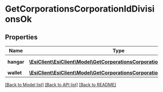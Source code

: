 # GetCorporationsCorporationIdDivisionsOk

## Properties
Name | Type | Description | Notes
------------ | ------------- | ------------- | -------------
**hangar** | [**\EsiClient\EsiClient\Model\GetCorporationsCorporationIdDivisionsHangar[]**](GetCorporationsCorporationIdDivisionsHangar.md) | hangar array | [optional] 
**wallet** | [**\EsiClient\EsiClient\Model\GetCorporationsCorporationIdDivisionsWallet[]**](GetCorporationsCorporationIdDivisionsWallet.md) | wallet array | [optional] 

[[Back to Model list]](../README.md#documentation-for-models) [[Back to API list]](../README.md#documentation-for-api-endpoints) [[Back to README]](../README.md)


